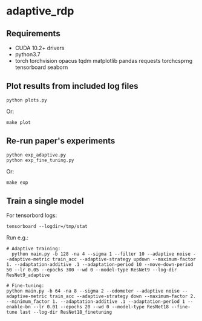 # adaptive_rdp

## Requirements

- CUDA 10.2+ drivers
- python3.7
- torch torchvision opacus tqdm matplotlib pandas requests torchcsprng
    tensorboard seaborn

## Plot results from included log files

    python plots.py

Or:

    make plot

## Re-run paper's experiments

    python exp_adaptive.py
    python exp_fine_tuning.py

Or:

    make exp

## Train a single model

For tensorbord logs:

    tensorboard --logdir=/tmp/stat

Run e.g.:

    # Adaptive training:
	  python main.py -b 128 -na 4 --sigma 1 --filter 10 --adaptive noise --adaptive-metric train_acc --adaptive-strategy updown --maximum-factor 1. --adaptation-additive .1 --adaptation-period 10 --move-down-period 50 --lr 0.05 --epochs 300 --wd 0 --model-type ResNet9 --log-dir ResNet9_adaptive

    # Fine-tuning:
    python main.py -b 64 -na 8 --sigma 2 --odometer --adaptive noise --adaptive-metric train_acc --adaptive-strategy down --maximum-factor 2. --minimum_factor 1. --adaptation-additive .1 --adaptation-period 1 --enable-bn --lr 0.01 --epochs 20 --wd 0 --model-type ResNet18 --fine-tune last --log-dir ResNet18_finetuning

